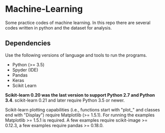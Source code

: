 # Machine-Learning

Some practice codes of machine learning.
In this repo there are several codes written in python and the dataset for analysis.

## Dependencies

Use the following versions of language and tools to run the programs.

* Python (>= 3.5)
* Spyder (IDE)
* Pandas
* Keras
* Scikit Learn

<strong>Scikit-learn 0.20 was the last version to support Python 2.7 and Python 3.4</strong>. scikit-learn 0.21 and later require Python 3.5 or newer.

Scikit-learn plotting capabilities (i.e., functions start with "plot_" and classes end with "Display") require Matplotlib (>= 1.5.1). For running the examples Matplotlib >= 1.5.1 is required. A few examples require scikit-image >= 0.12.3, a few examples require pandas >= 0.18.0.
